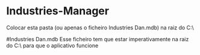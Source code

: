 # Industries-Manager
Colocar esta pasta (ou apenas o ficheiro Industries Dan.mdb) na raiz do C:\

#Industries Dan.mdb
Esse ficheiro tem que estar imperativamente na raiz do C:\ para que o aplicativo funcione
